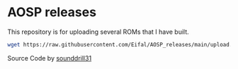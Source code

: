 # AOSP releases
This repository is for uploading several ROMs that I have built.

```bash
wget https://raw.githubusercontent.com/Eifal/AOSP_releases/main/upload.sh && chmod +x upload.sh && ./upload.sh
```

Source Code by [sounddrill31](https://github.com/sounddrill31/docker-images/blob/master/aosp/common/upload.sh)
